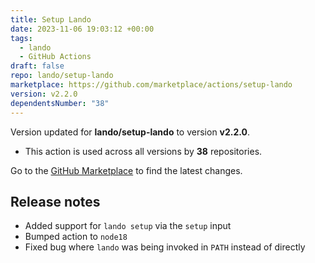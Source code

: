 ```yaml
---
title: Setup Lando
date: 2023-11-06 19:03:12 +00:00
tags:
  - lando
  - GitHub Actions
draft: false
repo: lando/setup-lando
marketplace: https://github.com/marketplace/actions/setup-lando
version: v2.2.0
dependentsNumber: "38"
---
```



Version updated for **lando/setup-lando** to version **v2.2.0**.
- This action is used across all versions by **38** repositories.

Go to the [GitHub Marketplace](https://github.com/marketplace/actions/setup-lando) to find the latest changes.

## Release notes

* Added support for `lando setup` via the `setup` input
* Bumped action to `node18`
* Fixed bug where `lando` was being invoked in `PATH` instead of directly

